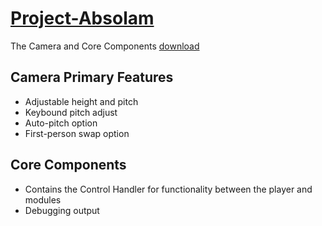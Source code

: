 # [Project-Absolam](https://github.com/Saican/Project-Absolam)
The Camera and Core Components [download](https://drive.google.com/file/d/1T4Ilj1tVjsUkHA6jywCQVNWocVfegbXw/view?usp=sharing)

## Camera Primary Features
- Adjustable height and pitch
- Keybound pitch adjust
- Auto-pitch option
- First-person swap option

## Core Components
- Contains the Control Handler for functionality between the player and modules
- Debugging output
